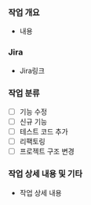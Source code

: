 ### 작업 개요
- 내용
 
### Jira
- Jira링크
 
### 작업 분류
- [ ] 기능 수정
- [ ] 신규 기능
- [ ] 테스트 코드 추가
- [ ] 리팩토링
- [ ] 프로젝트 구조 변경
 
### 작업 상세 내용 및 기타
- 작업 상세 내용